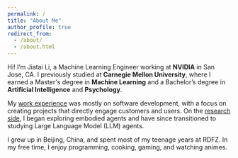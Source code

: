 ```yaml
---
permalink: /
title: "About Me"
author_profile: true
redirect_from: 
  - /about/
  - /about.html
---
```


Hi! I’m Jiatai Li, a Machine Learning Engineer working at **NVIDIA** in San Jose, CA. 
I previously studied at **Carnegie Mellon University**, where I earned a Master's degree in **Machine Learning** and a Bachelor’s degree in **Artificial Intelligence** and **Psychology**.

My [work experience](/cv/#work-experience) was mostly on software development, with a focus on creating projects that directly engage customers and users.
On the [research side](/cv/#selected-projects), I began exploring embodied agents and have since transitioned to studying Large Language Model (LLM) agents.

I grew up in Beijing, China, and spent most of my teenage years at RDFZ. In my free time, I enjoy programming, cooking, gaming, and watching animes.
